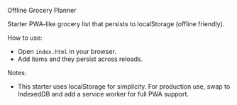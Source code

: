 Offline Grocery Planner

Starter PWA-like grocery list that persists to localStorage (offline friendly).

How to use:
- Open `index.html` in your browser.
- Add items and they persist across reloads.

Notes:
- This starter uses localStorage for simplicity. For production use, swap to IndexedDB and add a service worker for full PWA support.
